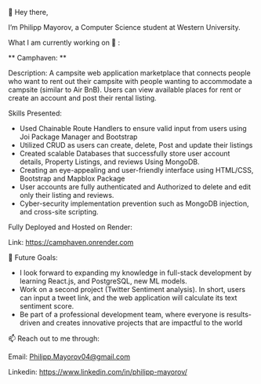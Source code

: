👋 Hey there, 

I’m Philipp Mayorov, a Computer Science student at Western University.   

What I am currently working on 👀 : 

** Camphaven: **

Description: A campsite web application marketplace that connects people who want to rent out their campsite with people wanting to accommodate a campsite (similar to Air BnB). Users can view available places for rent or create an account and post their rental listing. 

Skills Presented: 
- Used Chainable Route Handlers to ensure valid input from users using Joi Package Manager and Bootstrap
- Utilized CRUD as users can create, delete, Post and update their listings
- Created scalable Databases that successfully store user account details, Property Listings, and reviews Using MongoDB.  
- Creating an eye-appealing and user-friendly interface using HTML/CSS, Bootstrap and Mapblox Package
- User accounts are fully authenticated and Authorized to delete and edit only their listing and reviews.
- Cyber-security implementation prevention such as MongoDB injection, and cross-site scripting.

Fully Deployed and Hosted on Render: 

Link: https://camphaven.onrender.com 


🌱 Future Goals: 

- I look forward to expanding my knowledge in full-stack development by learning React.js, and PostgreSQL, new ML models. 
- Work on a second project (Twitter Sentiment analysis). In short, users can input a tweet link, and the web application will calculate its text sentiment score.  
- Be part of a professional development team, where everyone is results-driven and creates innovative projects that are impactful to the world


📫 Reach out to me through:

Email: Philipp.Mayorov04@gmail.com

Linkedin: https://www.linkedin.com/in/philipp-mayorov/


